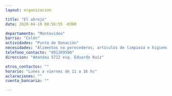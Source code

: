 ```yaml
---
layout: organizacion

title: "El abrojo"
date: 2020-04-10 00:56:55 -0300

departamento: "Montevideo"
barrio: "Colón"
actividades: "Punto de Donación"
necesidades: "Alimentos no perecederos, artículos de limpieza e higiene personal y del hogar"
telefono_contacto: "091269590"
direccion: "Amandau 5722 esq. Eduardo Raíz"

otros_contactos: ""
horario: "Lunes a viernes de 11 a 16 hs"
aclaraciones: ""
cuenta_bancaria: ""

---
```

